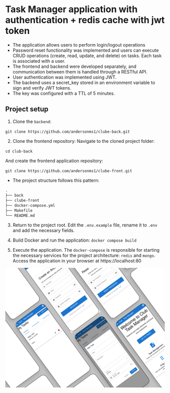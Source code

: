 # Task Manager application with authentication + redis cache with jwt token

* The application allows users to perform login/logout operations
* Password reset functionality was implemented and users can execute CRUD operations (create, read, update, and delete) on tasks. Each task is associated with a user.
* The frontend and backend were developed separately, and communication between them is handled through a RESTful API.
* User authentication was implemented using JWT.
* The backend uses a secret_key stored in an environment variable to sign and verify JWT tokens.
* The key was configured with a TTL of 5 minutes.

## Project setup

1. Clone the `backend`:

`git clone https://github.com/andersonms1/clube-back.git`

2. Clone the frontend repository:
Navigate to the cloned project folder:

`cd club-back`

And create the frontend application repository:

`git clone https://github.com/andersonms1/clube-front.git`

- The project structure follows this pattern:
```
.
├── back
├── clube-front
├── docker-compose.yml
├── Makefile
└── README.md
```

3. Return to the project root. Edit the `.env.example` file, rename it to `.env` and add the necessary fields.

4. Build Docker and run the application:
`docker compose build`

5. Execute the application. The `docker-compose` is responsible for starting the necessary services for the project architecture: `redis` and `mongo`.
Access the application in your browser at https://localhost:80

![plot](Mockup.png)
